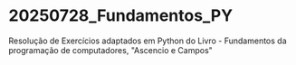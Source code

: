 # 20250728_Fundamentos_PY
Resolução de Exercícios adaptados em Python do Livro - Fundamentos da programação de computadores, "Ascencio e Campos"

